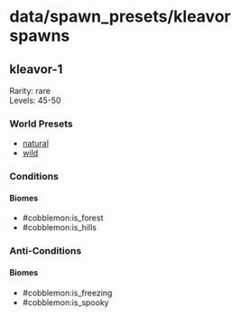 # data/spawn_presets/kleavor spawns  
  
## kleavor-1  
Rarity: rare  
Levels: 45-50  
  
### World Presets  
* [natural](/data/world_presets/natural.md)  
* [wild](/data/world_presets/wild.md)  
  
### Conditions  
  
#### Biomes  
  * #cobblemon:is_forest
  * #cobblemon:is_hills
  
  
### Anti-Conditions  
  
#### Biomes  
  * #cobblemon:is_freezing
  * #cobblemon:is_spooky
  
